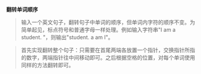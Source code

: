 **翻转单词顺序**


> 输入一个英文句子，翻转句子中单词的顺序，但单词内字符的顺序不变。为简单起见，标点符号和普通字母一样处理。例如输入字符串"I am a student. "，则输出"student. a am I"。
  
> 首先实现翻转整个句子：只需要在首尾两端各放置一个指针，交换指针所指的数字，两端指针往中间移动即可。之后根据空格的位置，对每个单词使用同样的方法翻转即可。